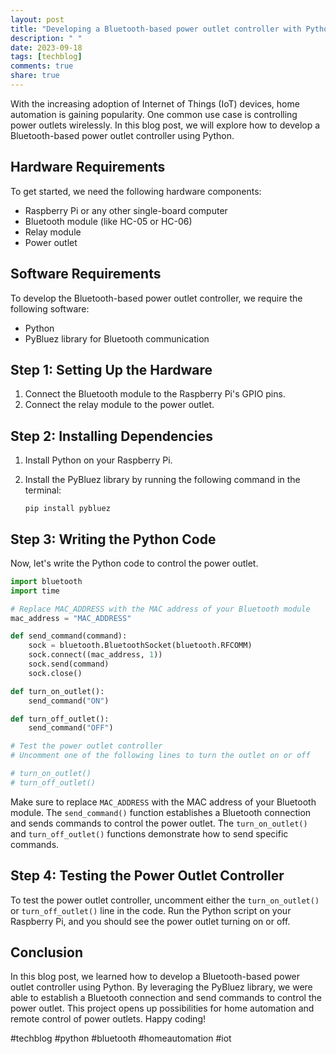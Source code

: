 ```yaml
---
layout: post
title: "Developing a Bluetooth-based power outlet controller with Python"
description: " "
date: 2023-09-18
tags: [techblog]
comments: true
share: true
---
```


With the increasing adoption of Internet of Things (IoT) devices, home automation is gaining popularity. One common use case is controlling power outlets wirelessly. In this blog post, we will explore how to develop a Bluetooth-based power outlet controller using Python.

## Hardware Requirements

To get started, we need the following hardware components:

- Raspberry Pi or any other single-board computer
- Bluetooth module (like HC-05 or HC-06)
- Relay module
- Power outlet

## Software Requirements

To develop the Bluetooth-based power outlet controller, we require the following software:

- Python
- PyBluez library for Bluetooth communication

## Step 1: Setting Up the Hardware

1. Connect the Bluetooth module to the Raspberry Pi's GPIO pins.
2. Connect the relay module to the power outlet.

## Step 2: Installing Dependencies

1. Install Python on your Raspberry Pi.
2. Install the PyBluez library by running the following command in the terminal:

   ```
   pip install pybluez
   ```

## Step 3: Writing the Python Code

Now, let's write the Python code to control the power outlet.

```python
import bluetooth
import time

# Replace MAC_ADDRESS with the MAC address of your Bluetooth module
mac_address = "MAC_ADDRESS"

def send_command(command):
    sock = bluetooth.BluetoothSocket(bluetooth.RFCOMM)
    sock.connect((mac_address, 1))
    sock.send(command)
    sock.close()

def turn_on_outlet():
    send_command("ON")

def turn_off_outlet():
    send_command("OFF")

# Test the power outlet controller
# Uncomment one of the following lines to turn the outlet on or off

# turn_on_outlet()
# turn_off_outlet()
```

Make sure to replace `MAC_ADDRESS` with the MAC address of your Bluetooth module. The `send_command()` function establishes a Bluetooth connection and sends commands to control the power outlet. The `turn_on_outlet()` and `turn_off_outlet()` functions demonstrate how to send specific commands.

## Step 4: Testing the Power Outlet Controller

To test the power outlet controller, uncomment either the `turn_on_outlet()` or `turn_off_outlet()` line in the code. Run the Python script on your Raspberry Pi, and you should see the power outlet turning on or off.

## Conclusion

In this blog post, we learned how to develop a Bluetooth-based power outlet controller using Python. By leveraging the PyBluez library, we were able to establish a Bluetooth connection and send commands to control the power outlet. This project opens up possibilities for home automation and remote control of power outlets. Happy coding!

#techblog #python #bluetooth #homeautomation #iot